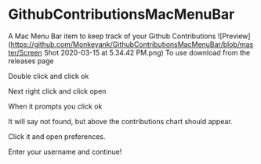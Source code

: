 # GithubContributionsMacMenuBar
A Mac Menu Bar item to keep track of your Github Contributions
![Preview](https://github.com/Monkeyank/GithubContributionsMacMenuBar/blob/master/Screen Shot 2020-03-15 at 5.34.42 PM.png)
To use download from the releases page

Double click and click ok

Next right click and click open 

When it prompts you click ok

It will say not found, but above the contributions chart should appear.

Click it and open preferences.

Enter your username and continue!
